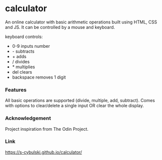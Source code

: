 # calculator

An online calculator with basic arithmetic operations built using HTML, CSS and JS. It can be controlled by a mouse and keyboard.

keyboard controls:
<ul>
<li>0-9        inputs number</li>
<li>-          subtracts</li>
<li>+          adds</li>
<li>/          divides</li>
<li>*          multiplies</li>
<li>del        clears</li>
<li>backspace  removes 1 digit</li>
</ul>

### Features
All basic operations are supported (divide, multiple, add, subtract).
Comes with options to clear/delete a single input OR clear the whole display.

### Acknowledgement
Project inspiration from The Odin Project.

### Link

<a>https://s-cybulski.github.io/calculator/</a>